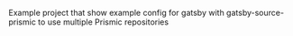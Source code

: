 Example project that show example config for gatsby with gatsby-source-prismic to use multiple Prismic repositories
